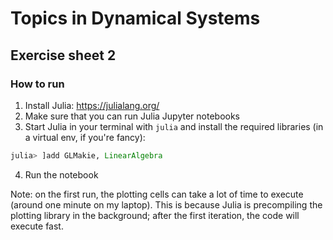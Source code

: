 # Topics in Dynamical Systems
## Exercise sheet 2

### How to run

1. Install Julia: https://julialang.org/
2. Make sure that you can run Julia Jupyter notebooks
3. Start Julia in your terminal with `julia` and install the required libraries (in a virtual env, if you're fancy):
```julia
julia> ]add GLMakie, LinearAlgebra
```
4. Run the notebook

Note: on the first run, the plotting cells can take a lot of time to execute (around one minute on my laptop). This is because Julia is precompiling the plotting library in the background; after the first iteration, the code will execute fast. 